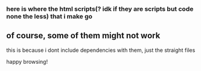 ### here is where the html scripts(? idk if they are scripts but code none the less) that i make go

## of course, some of them might not work

this is because i dont include dependencies with them, just the straight files

happy browsing!
